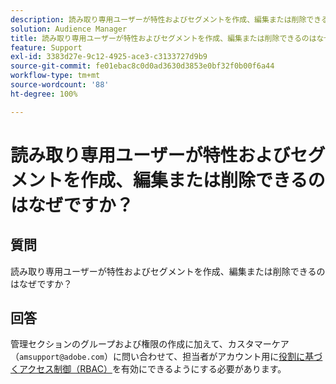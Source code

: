 ```yaml
---
description: 読み取り専用ユーザーが特性およびセグメントを作成、編集または削除できるのはなぜですか？
solution: Audience Manager
title: 読み取り専用ユーザーが特性およびセグメントを作成、編集または削除できるのはなぜですか？
feature: Support
exl-id: 3383d27e-9c12-4925-ace3-c3133727d9b9
source-git-commit: fe01ebac8c0d0ad3630d3853e0bf32f0b00f6a44
workflow-type: tm+mt
source-wordcount: '88'
ht-degree: 100%

---
```


# 読み取り専用ユーザーが特性およびセグメントを作成、編集または削除できるのはなぜですか？

## 質問

読み取り専用ユーザーが特性およびセグメントを作成、編集または削除できるのはなぜですか？

## 回答

管理セクションのグループおよび権限の作成に加えて、カスタマーケア（`amsupport@adobe.com`）に問い合わせて、担当者がアカウント用に[役割に基づくアクセス制御（RBAC）](../features/administration/administration-overview.md)を有効にできるようにする必要があります。

